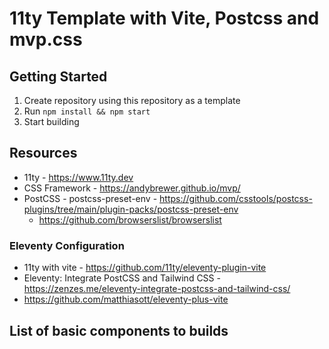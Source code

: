 # 11ty Template with Vite, Postcss and mvp.css
## Getting Started
1. Create repository using this repository as a template
3. Run `npm install && npm start`
4. Start building
## Resources
* 11ty - https://www.11ty.dev
* CSS Framework - https://andybrewer.github.io/mvp/
* PostCSS - postcss-preset-env - https://github.com/csstools/postcss-plugins/tree/main/plugin-packs/postcss-preset-env
  * https://github.com/browserslist/browserslist
### Eleventy Configuration
* 11ty with vite - https://github.com/11ty/eleventy-plugin-vite
* Eleventy: Integrate PostCSS and Tailwind CSS - https://zenzes.me/eleventy-integrate-postcss-and-tailwind-css/
* https://github.com/matthiasott/eleventy-plus-vite


## List of basic components to builds
